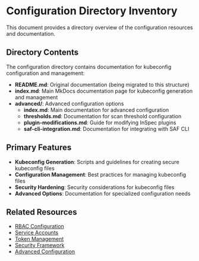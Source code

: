 # Configuration Directory Inventory

This document provides a directory overview of the configuration resources and documentation.

## Directory Contents

The configuration directory contains documentation for kubeconfig configuration and management:

- **README.md**: Original documentation (being migrated to this structure)
- **index.md**: Main MkDocs documentation page for kubeconfig generation and management
- **advanced/**: Advanced configuration options
  - **index.md**: Main documentation for advanced configuration
  - **thresholds.md**: Documentation for scan threshold configuration
  - **plugin-modifications.md**: Guide for modifying InSpec plugins
  - **saf-cli-integration.md**: Documentation for integrating with SAF CLI

## Primary Features

- **Kubeconfig Generation**: Scripts and guidelines for creating secure kubeconfig files
- **Configuration Management**: Best practices for managing kubeconfig files
- **Security Hardening**: Security considerations for kubeconfig files
- **Advanced Options**: Documentation for specialized configuration needs

## Related Resources

- [RBAC Configuration](../rbac/index.md)
- [Service Accounts](../service-accounts/index.md)
- [Token Management](../tokens/index.md)
- [Security Framework](../security/overview.md)
- [Advanced Configuration](advanced/index.md)